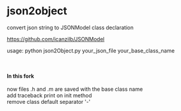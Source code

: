 # json2object
convert json string to JSONModel class declaration

https://github.com/icanzilb/JSONModel

usage:
python json2Object.py your_json_file your_base_class_name

<br />

#### In this fork
now files .h and .m are saved with the base class name <br />
add traceback print on init method <br />
remove class default separator '-' <br />